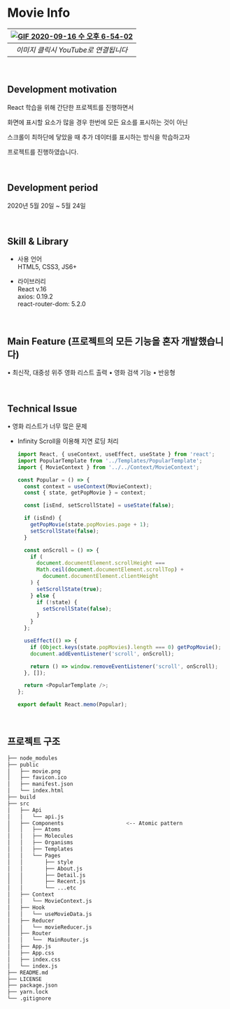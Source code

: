 # Movie Info

| [![GIF 2020-09-16 수 오후 6-54-02](https://user-images.githubusercontent.com/15887982/93324195-87f0d180-f850-11ea-9279-b784f0028d96.gif)](https://url.kr/W8GDQu) |
| :--------------------------------------------------------------------------------------------------------------------------------------------------------------: |
|                                                               _이미지 클릭시 YouTube로 연결됩니다_                                                               |

<br>

## Development motivation

React 학습을 위해 간단한 프로젝트를 진행하면서<br>

화면에 표시할 요소가 많을 경우 한번에 모든 요소를 표시하는 것이 아닌<br>

스크롤이 최하단에 닿았을 때 추가 데이터를 표시하는 방식을 학습하고자<br>

프로젝트를 진행하였습니다.<br>

<br>

## Development period

2020년 5월 20일 ~ 5월 24일

<br>

## Skill & Library

- 사용 언어<br>
  HTML5, CSS3, JS6+<br>

- 라이브러리<br>
  React v.16<br>
  axios: 0.19.2<br>
  react-router-dom: 5.2.0<br>

<br>

## Main Feature (프로젝트의 모든 기능을 혼자 개발했습니다)

• 최신작, 대중성 위주 영화 리스트 출력
• 영화 검색 기능
• 반응형

<br>

## Technical Issue

• 영화 리스트가 너무 많은 문제

- Infinity Scroll을 이용해 지연 로딩 처리

  ```javascript
  import React, { useContext, useEffect, useState } from 'react';
  import PopularTemplate from '../Templates/PopularTemplate';
  import { MovieContext } from '../../Context/MovieContext';

  const Popular = () => {
    const context = useContext(MovieContext);
    const { state, getPopMovie } = context;

    const [isEnd, setScrollState] = useState(false);

    if (isEnd) {
      getPopMovie(state.popMovies.page + 1);
      setScrollState(false);
    }

    const onScroll = () => {
      if (
        document.documentElement.scrollHeight ===
        Math.ceil(document.documentElement.scrollTop) +
          document.documentElement.clientHeight
      ) {
        setScrollState(true);
      } else {
        if (!state) {
          setScrollState(false);
        }
      }
    };

    useEffect(() => {
      if (Object.keys(state.popMovies).length === 0) getPopMovie();
      document.addEventListener('scroll', onScroll);

      return () => window.removeEventListener('scroll', onScroll);
    }, []);

    return <PopularTemplate />;
  };

  export default React.memo(Popular);
  ```

<br>

## 프로젝트 구조

```bash
├── node_modules
├── public
│   ├── movie.png
│   ├── favicon.ico
│   ├── manifest.json
│   └── index.html
├── build
├── src
│   ├── Api
│   │   └── api.js
│   ├── Components                    <-- Atomic pattern
│   │   ├── Atoms
│   │   ├── Molecules
│   │   ├── Organisms
│   │   ├── Templates
│   │   └── Pages
│   │       ├── style
│   │       ├── About.js
│   │       ├── Detail.js
│   │       ├── Recent.js
│   │       └── ...etc
│   ├── Context
│   │   └── MovieContext.js
│   ├── Hook
│   │   └── useMovieData.js
│   ├── Reducer
│   │   └── movieReducer.js
│   ├── Router
│   │   └──  MainRouter.js
│   ├── App.js
│   ├── App.css
│   ├── index.css
│   └── index.js
├── README.md
├── LICENSE
├── package.json
├── yarn.lock
└── .gitignore
```
